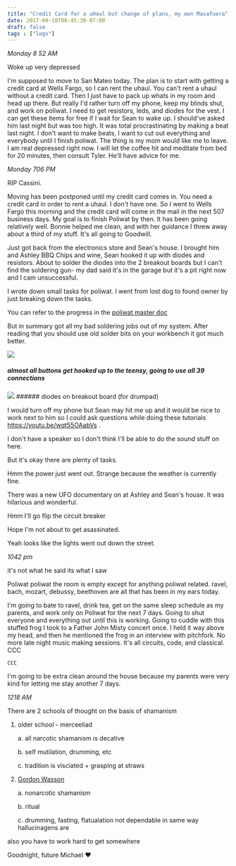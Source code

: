 ```yaml
---
title: "Credit Card for a uHaul but change of plans, my own Masafuera"
date: 2017-09-18T08:45:30-07:00
draft: false
tags : ["logs"]
---
```


*Monday 8 52 AM*

Woke up very depressed

I'm supposed to move to San Mateo today. The plan is to start with getting a credit card at Wells Fargo, so I can rent the uhaul. You can't rent a uhaul without a credit card. Then I just have to pack up whats in my room and head up there.
But really I'd rather turn off my phone, keep my blinds shut, and work on poliwat. I need to get resistors, leds, and diodes for the vest. I can get these items for free if I wait for Sean to wake up. I should've asked him last night but was too high. It was total procrastinating by making a beat last night. I don't want to make beats, I want to cut out everything and everybody until I finish poliwat. The thing is my mom would like me to leave. I am real depressed right now. I will let the coffee hit and meditate from bed for 20 minutes, then consult Tyler. He'll have advice for me.    


*Monday 706 PM*

RIP Cassini.

Moving has been postponed until my credit card comes in. You need a credit card in order to rent a uhaul. I don't have one. So I went to Wells Fargo this morning and the credit card will come in the mail in the next 507 business days. My goal is to finish Poliwat by then. It has been going relatively well. Bonnie helped me clean, and with her guidance I threw away about a third of my stuff. It's all going to Goodwill.

Just got back from the electronics store and Sean's house. I brought him and Ashley BBQ Chips and wine, Sean hooked it up with diodes and resistors. About to solder the diodes into the 2 breakout boards but I can't find the soldering gun- my dad said it's in the garage but it's a pit right now and I cam unsuccessful.

I wrote down small tasks for poliwat. I went from lost dog to found owner by just breaking down the tasks.

You can refer to the progress in the [poliwat master doc](/2017/08/02/poliwat-master-doc/)

But in summary got all my bad soldering jobs out of my system. After reading that you should use old solder bits on your workbench it got much better.

<img src="/images/teensy.JPG"/>

##### almost all buttons get hooked up to the teensy, going to use all 39 connections

<img src="/images/diodes.JPG"/>
###### diodes on breakout board (for drumpad)

I would turn off my phone but Sean may hit me up and it would be nice to work next to him so I could ask questions while doing these tutorials https://youtu.be/wqt55OAabVs .

I don't have a speaker so I don't think I'll be able to do the sound stuff on here.

But it's okay there are plenty of tasks.

Hmm the power just went out. Strange because the weather is currently fine.

There was a new UFO documentary on at Ashley and Sean's house. It was hilarious and wonderful.

Hmm I'll go flip the circuit breaker

Hope I'm not about to get asassinated.


Yeah looks like the lights went out down the street.



*1042 pm*

it's not what he said its what I saw

Poliwat
poliwat
the room is empty except for anything poliwat related.
ravel, bach, mozart, debussy, beethoven are all that has been in my ears today.


I'm going to bate to ravel, drink tea, get on the same sleep schedule as my parents, and work only on Poliwat for the next 7 days. Going to shut everyone and everything out until this is working. Going to cuddle with this stuffed frog I took to a Father John Misty concert once. I held it way above my head, and then he mentioned the frog in an interview with pitchfork. No more late night music making sessions. It's all circuits, code, and classical. CCC

```
CCC
```  
I'm going to be extra clean around the house because my parents were very kind for letting me stay another 7 days.  



*1218 AM*

There are 2 schools of thought on the basis of shamanism

1. older school - merceeliad

    a. all narcotic shamanism is decative

    b. self mutilation, drumming, etc

    c. tradition is visciated + grasping at straws

2. [Gordon Wasson](http://www.imaginaria.org/wasson/life.htm)

    a. nonarcotic shamanism

    b. ritual

    c. drumming, fasting, flatualation not dependable in same way hallucinagens are



also  you have to work hard to get somewhere

Goodnight, future Michael ♥️
